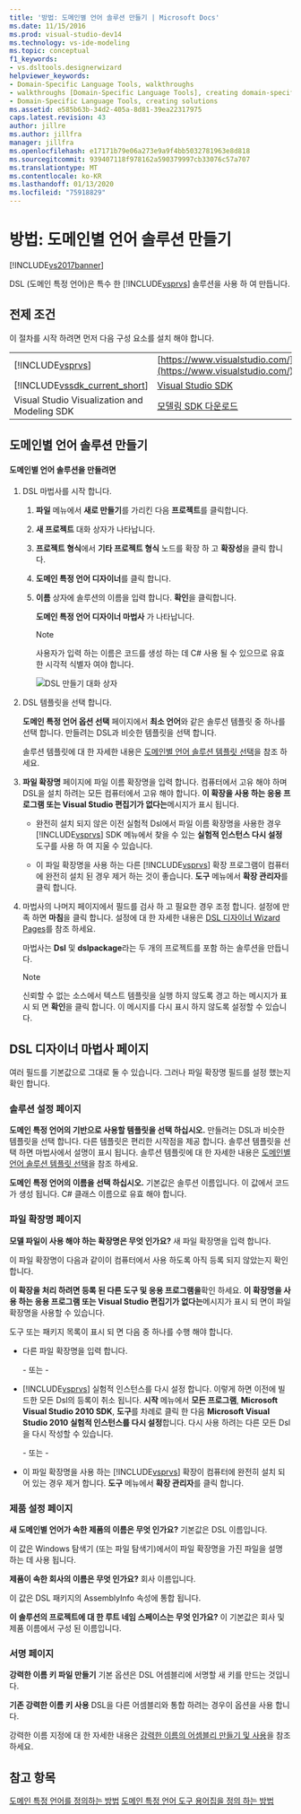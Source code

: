 ```yaml
---
title: '방법: 도메인별 언어 솔루션 만들기 | Microsoft Docs'
ms.date: 11/15/2016
ms.prod: visual-studio-dev14
ms.technology: vs-ide-modeling
ms.topic: conceptual
f1_keywords:
- vs.dsltools.designerwizard
helpviewer_keywords:
- Domain-Specific Language Tools, walkthroughs
- walkthroughs [Domain-Specific Language Tools], creating domain-specific language
- Domain-Specific Language Tools, creating solutions
ms.assetid: e585b63b-34d2-405a-8d81-39ea22317975
caps.latest.revision: 43
author: jillre
ms.author: jillfra
manager: jillfra
ms.openlocfilehash: e17171b79e06a273e9a9f4bb5032781963e8d818
ms.sourcegitcommit: 939407118f978162a590379997cb33076c57a707
ms.translationtype: MT
ms.contentlocale: ko-KR
ms.lasthandoff: 01/13/2020
ms.locfileid: "75918829"
---
```

# <a name="how-to-create-a-domain-specific-language-solution"></a>방법: 도메인별 언어 솔루션 만들기
[!INCLUDE[vs2017banner](../includes/vs2017banner.md)]

DSL (도메인 특정 언어)은 특수 한 [!INCLUDE[vsprvs](../includes/vsprvs-md.md)] 솔루션을 사용 하 여 만듭니다.

## <a name="prerequisites"></a>전제 조건
 이 절차를 시작 하려면 먼저 다음 구성 요소를 설치 해야 합니다.

|||
|-|-|
|[!INCLUDE[vsprvs](../includes/vsprvs-md.md)]|[https://www.visualstudio.com/](https://www.visualstudio.com/)|
|[!INCLUDE[vssdk_current_short](../includes/vssdk-current-short-md.md)]|[Visual Studio SDK](../extensibility/visual-studio-sdk.md)|
|Visual Studio Visualization and Modeling SDK|[모델링 SDK 다운로드](https://www.microsoft.com/download/details.aspx?id=48148)|

## <a name="creating-a-domain-specific-language-solution"></a>도메인별 언어 솔루션 만들기

#### <a name="to-create-a-domain-specific-language-solution"></a>도메인별 언어 솔루션을 만들려면

1. DSL 마법사를 시작 합니다.

   1. **파일** 메뉴에서 **새로 만들기**를 가리킨 다음 **프로젝트**를 클릭합니다.

   2. **새 프로젝트** 대화 상자가 나타납니다.

   3. **프로젝트 형식**에서 **기타 프로젝트 형식** 노드를 확장 하 고 **확장성**을 클릭 합니다.

   4. **도메인 특정 언어 디자이너**를 클릭 합니다.

   5. **이름** 상자에 솔루션의 이름을 입력 합니다. **확인**을 클릭합니다.

       **도메인 특정 언어 디자이너 마법사** 가 나타납니다.

      > [!NOTE]
      > 사용자가 입력 하는 이름은 코드를 생성 하는 데 C# 사용 될 수 있으므로 유효한 시각적 식별자 여야 합니다.

      ![DSL 만들기 대화 상자](../modeling/media/create-dsldialog.png "Create_DSLDialog")

2. DSL 템플릿을 선택 합니다.

    **도메인 특정 언어 옵션 선택** 페이지에서 **최소 언어**와 같은 솔루션 템플릿 중 하나를 선택 합니다. 만들려는 DSL과 비슷한 템플릿을 선택 합니다.

    솔루션 템플릿에 대 한 자세한 내용은 [도메인별 언어 솔루션 템플릿 선택](../modeling/choosing-a-domain-specific-language-solution-template.md)을 참조 하세요.

3. **파일 확장명** 페이지에 파일 이름 확장명을 입력 합니다. 컴퓨터에서 고유 해야 하며 DSL을 설치 하려는 모든 컴퓨터에서 고유 해야 합니다. **이 확장을 사용 하는 응용 프로그램 또는 Visual Studio 편집기가 없다는**메시지가 표시 됩니다.

   - 완전히 설치 되지 않은 이전 실험적 Dsl에서 파일 이름 확장명을 사용한 경우 [!INCLUDE[vsprvs](../includes/vsprvs-md.md)] SDK 메뉴에서 찾을 수 있는 **실험적 인스턴스 다시 설정** 도구를 사용 하 여 지울 수 있습니다.

   - 이 파일 확장명을 사용 하는 다른 [!INCLUDE[vsprvs](../includes/vsprvs-md.md)] 확장 프로그램이 컴퓨터에 완전히 설치 된 경우 제거 하는 것이 좋습니다. **도구** 메뉴에서 **확장 관리자**를 클릭 합니다.

4. 마법사의 나머지 페이지에서 필드를 검사 하 고 필요한 경우 조정 합니다. 설정에 만족 하면 **마침**을 클릭 합니다. 설정에 대 한 자세한 내용은 [DSL 디자이너 Wizard Pages](#settings)를 참조 하세요.

    마법사는 **Dsl** 및 **dslpackage**라는 두 개의 프로젝트를 포함 하는 솔루션을 만듭니다.

   > [!NOTE]
   > 신뢰할 수 없는 소스에서 텍스트 템플릿을 실행 하지 않도록 경고 하는 메시지가 표시 되 면 **확인**을 클릭 합니다. 이 메시지를 다시 표시 하지 않도록 설정할 수 있습니다.

## <a name="settings"></a>DSL 디자이너 마법사 페이지
 여러 필드를 기본값으로 그대로 둘 수 있습니다. 그러나 파일 확장명 필드를 설정 했는지 확인 합니다.

### <a name="solution-settings-page"></a>솔루션 설정 페이지
 **도메인 특정 언어의 기반으로 사용할 템플릿을 선택 하십시오.**
만들려는 DSL과 비슷한 템플릿을 선택 합니다. 다른 템플릿은 편리한 시작점을 제공 합니다. 솔루션 템플릿을 선택 하면 마법사에서 설명이 표시 됩니다. 솔루션 템플릿에 대 한 자세한 내용은 [도메인별 언어 솔루션 템플릿 선택](../modeling/choosing-a-domain-specific-language-solution-template.md)을 참조 하세요.

 **도메인 특정 언어의 이름을 선택 하십시오.**
기본값은 솔루션 이름입니다. 이 값에서 코드가 생성 됩니다. C# 클래스 이름으로 유효 해야 합니다.

### <a name="file-extension-page"></a>파일 확장명 페이지
 **모델 파일이 사용 해야 하는 확장명은 무엇 인가요?**
새 파일 확장명을 입력 합니다.

 이 파일 확장명이 다음과 같이이 컴퓨터에서 사용 하도록 아직 등록 되지 않았는지 확인 합니다.

 **이 확장을 처리 하려면 등록 된 다른 도구 및 응용 프로그램을**확인 하세요. **이 확장명을 사용 하는 응용 프로그램 또는 Visual Studio 편집기가 없다는**메시지가 표시 되 면이 파일 확장명을 사용할 수 있습니다.

 도구 또는 패키지 목록이 표시 되 면 다음 중 하나를 수행 해야 합니다.

- 다른 파일 확장명을 입력 합니다.

     \- 또는 -

- [!INCLUDE[vsprvs](../includes/vsprvs-md.md)] 실험적 인스턴스를 다시 설정 합니다. 이렇게 하면 이전에 빌드한 모든 Dsl의 등록이 취소 됩니다. **시작** 메뉴에서 **모든 프로그램**, **Microsoft Visual Studio 2010 SDK**, **도구**를 차례로 클릭 한 다음 **Microsoft Visual Studio 2010 실험적 인스턴스를 다시 설정**합니다. 다시 사용 하려는 다른 모든 Dsl을 다시 작성할 수 있습니다.

     \- 또는 -

- 이 파일 확장명을 사용 하는 [!INCLUDE[vsprvs](../includes/vsprvs-md.md)] 확장이 컴퓨터에 완전히 설치 되어 있는 경우 제거 합니다. **도구** 메뉴에서 **확장 관리자**를 클릭 합니다.

### <a name="product-settings-page"></a>제품 설정 페이지
 **새 도메인별 언어가 속한 제품의 이름은 무엇 인가요?**
기본값은 DSL 이름입니다.

 이 값은 Windows 탐색기 (또는 파일 탐색기)에서이 파일 확장명을 가진 파일을 설명 하는 데 사용 됩니다.

 **제품이 속한 회사의 이름은 무엇 인가요?**
회사 이름입니다.

 이 값은 DSL 패키지의 AssemblyInfo 속성에 통합 됩니다.

 **이 솔루션의 프로젝트에 대 한 루트 네임 스페이스는 무엇 인가요?**
이 기본값은 회사 및 제품 이름에서 구성 된 이름입니다.

### <a name="signing-page"></a>서명 페이지
 **강력한 이름 키 파일 만들기** 기본 옵션은 DSL 어셈블리에 서명할 새 키를 만드는 것입니다.

 **기존 강력한 이름 키 사용** DSL을 다른 어셈블리와 통합 하려는 경우이 옵션을 사용 합니다.

 강력한 이름 지정에 대 한 자세한 내용은 [강력한 이름의 어셈블리 만들기 및 사용](/dotnet/standard/assembly/create-use-strong-named)을 참조 하세요.

## <a name="see-also"></a>참고 항목
 [도메인 특정 언어를 정의하는 방법](../modeling/how-to-define-a-domain-specific-language.md) [도메인 특정 언어 도구 용어집을 정의 하는 방법](/previous-versions/bb126564(v=vs.100))
